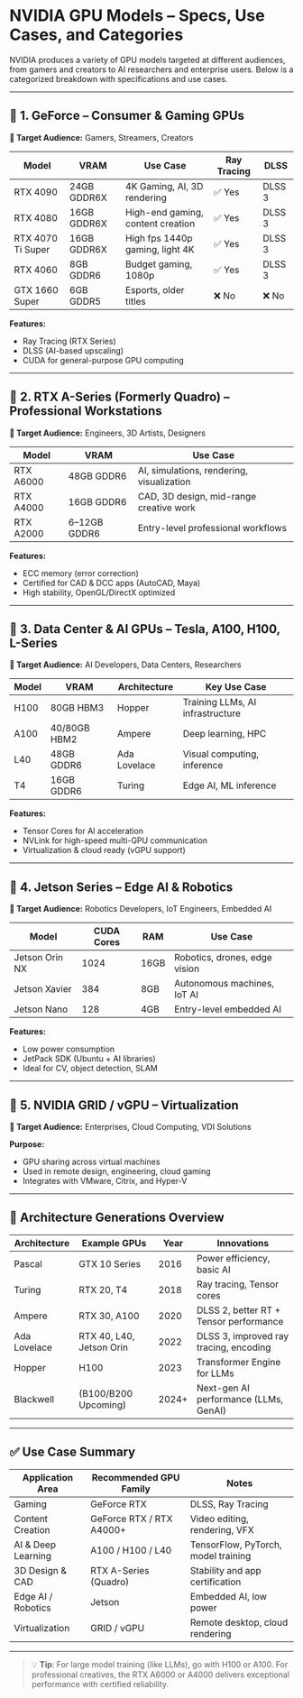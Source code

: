 # NVIDIA GPU Models – Specs, Use Cases, and Categories

NVIDIA produces a variety of GPU models targeted at different audiences, from gamers and creators to AI researchers and enterprise users. Below is a categorized breakdown with specifications and use cases.

---

## 🔹 1. GeForce – Consumer & Gaming GPUs

**🎯 Target Audience:** Gamers, Streamers, Creators

| Model              | VRAM         | Use Case                            | Ray Tracing | DLSS     |
|-------------------|--------------|-------------------------------------|-------------|----------|
| RTX 4090          | 24GB GDDR6X  | 4K Gaming, AI, 3D rendering         | ✅ Yes      | DLSS 3   |
| RTX 4080          | 16GB GDDR6X  | High-end gaming, content creation   | ✅ Yes      | DLSS 3   |
| RTX 4070 Ti Super | 16GB GDDR6X  | High fps 1440p gaming, light 4K     | ✅ Yes      | DLSS 3   |
| RTX 4060          | 8GB GDDR6    | Budget gaming, 1080p                | ✅ Yes      | DLSS 3   |
| GTX 1660 Super    | 6GB GDDR5    | Esports, older titles               | ❌ No       | ❌ No    |

**Features:**
- Ray Tracing (RTX Series)
- DLSS (AI-based upscaling)
- CUDA for general-purpose GPU computing

---

## 🔹 2. RTX A-Series (Formerly Quadro) – Professional Workstations

**🎯 Target Audience:** Engineers, 3D Artists, Designers

| Model     | VRAM         | Use Case                                   |
|----------|--------------|--------------------------------------------|
| RTX A6000| 48GB GDDR6   | AI, simulations, rendering, visualization   |
| RTX A4000| 16GB GDDR6   | CAD, 3D design, mid-range creative work     |
| RTX A2000| 6–12GB GDDR6 | Entry-level professional workflows          |

**Features:**
- ECC memory (error correction)
- Certified for CAD & DCC apps (AutoCAD, Maya)
- High stability, OpenGL/DirectX optimized

---

## 🔹 3. Data Center & AI GPUs – Tesla, A100, H100, L-Series

**🎯 Target Audience:** AI Developers, Data Centers, Researchers

| Model  | VRAM         | Architecture | Key Use Case                     |
|--------|--------------|--------------|----------------------------------|
| H100   | 80GB HBM3    | Hopper       | Training LLMs, AI infrastructure |
| A100   | 40/80GB HBM2 | Ampere       | Deep learning, HPC               |
| L40    | 48GB GDDR6   | Ada Lovelace | Visual computing, inference      |
| T4     | 16GB GDDR6   | Turing       | Edge AI, ML inference            |

**Features:**
- Tensor Cores for AI acceleration
- NVLink for high-speed multi-GPU communication
- Virtualization & cloud ready (vGPU support)

---

## 🔹 4. Jetson Series – Edge AI & Robotics

**🎯 Target Audience:** Robotics Developers, IoT Engineers, Embedded AI

| Model           | CUDA Cores | RAM  | Use Case                       |
|----------------|------------|------|--------------------------------|
| Jetson Orin NX | 1024       | 16GB | Robotics, drones, edge vision |
| Jetson Xavier  | 384        | 8GB  | Autonomous machines, IoT AI   |
| Jetson Nano    | 128        | 4GB  | Entry-level embedded AI       |

**Features:**
- Low power consumption
- JetPack SDK (Ubuntu + AI libraries)
- Ideal for CV, object detection, SLAM

---

## 🔹 5. NVIDIA GRID / vGPU – Virtualization

**🎯 Target Audience:** Enterprises, Cloud Computing, VDI Solutions

**Purpose:**
- GPU sharing across virtual machines
- Used in remote design, engineering, cloud gaming
- Integrates with VMware, Citrix, and Hyper-V

---

## 🔹 Architecture Generations Overview

| Architecture  | Example GPUs            | Year | Innovations                             |
|---------------|-------------------------|------|------------------------------------------|
| Pascal        | GTX 10 Series           | 2016 | Power efficiency, basic AI               |
| Turing        | RTX 20, T4              | 2018 | Ray tracing, Tensor cores                |
| Ampere        | RTX 30, A100            | 2020 | DLSS 2, better RT + Tensor performance   |
| Ada Lovelace  | RTX 40, L40, Jetson Orin| 2022 | DLSS 3, improved ray tracing, encoding   |
| Hopper        | H100                    | 2023 | Transformer Engine for LLMs              |
| Blackwell     | (B100/B200 Upcoming)    | 2024+| Next-gen AI performance (LLMs, GenAI)    |

---

## ✅ Use Case Summary

| Application Area   | Recommended GPU Family    | Notes                                      |
|--------------------|---------------------------|--------------------------------------------|
| Gaming             | GeForce RTX               | DLSS, Ray Tracing                          |
| Content Creation   | GeForce RTX / RTX A4000+  | Video editing, rendering, VFX              |
| AI & Deep Learning | A100 / H100 / L40         | TensorFlow, PyTorch, model training        |
| 3D Design & CAD    | RTX A-Series (Quadro)     | Stability and app certification            |
| Edge AI / Robotics | Jetson                    | Embedded AI, low power                     |
| Virtualization     | GRID / vGPU               | Remote desktop, cloud rendering            |

---

> 💡 **Tip**: For large model training (like LLMs), go with H100 or A100. For professional creatives, the RTX A6000 or A4000 delivers exceptional performance with certified reliability.

